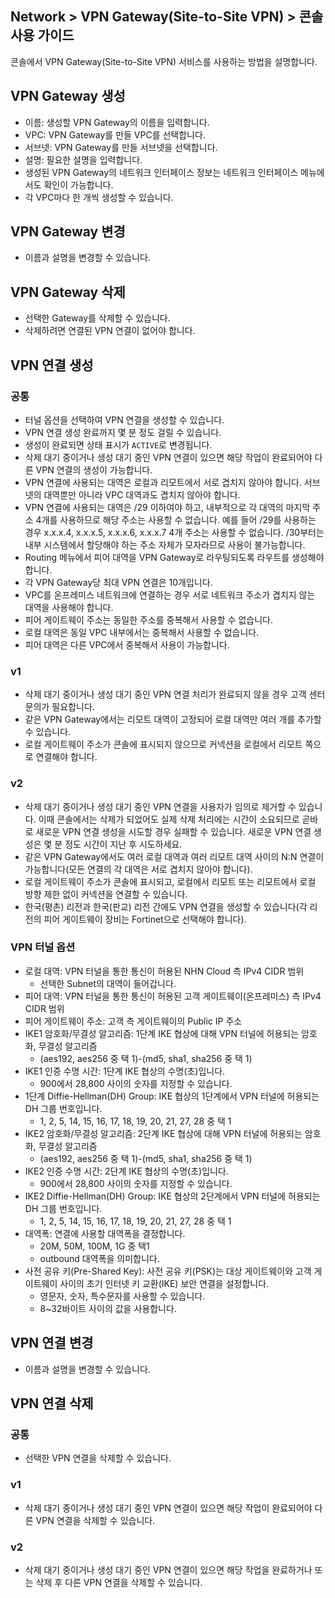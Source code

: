 ## Network > VPN Gateway(Site-to-Site VPN) > 콘솔 사용 가이드

콘솔에서 VPN Gateway(Site-to-Site VPN) 서비스를 사용하는 방법을 설명합니다.


<a id="1"></a>
## VPN Gateway 생성

* 이름: 생성할 VPN Gateway의 이름을 입력합니다.
* VPC: VPN Gateway를 만들 VPC를 선택합니다.
* 서브넷: VPN Gateway를 만들 서브넷을 선택합니다.
* 설명: 필요한 설명을 입력합니다.
* 생성된 VPN Gateway의 네트워크 인터페이스 정보는 네트워크 인터페이스 메뉴에서도 확인이 가능합니다.
* 각 VPC마다 한 개씩 생성할 수 있습니다.


<a id="2"></a>
## VPN Gateway 변경

* 이름과 설명을 변경할 수 있습니다.


<a id="3"></a>
## VPN Gateway 삭제

* 선택한 Gateway를 삭제할 수 있습니다.
* 삭제하려면 연결된 VPN 연결이 없어야 합니다.


<a id="4"></a>
## VPN 연결 생성

### 공통
* 터널 옵션을 선택하여 VPN 연결을 생성할 수 있습니다.
* VPN 연결 생성 완료까지 몇 분 정도 걸릴 수 있습니다.
* 생성이 완료되면 상태 표시가 `ACTIVE`로 변경됩니다.
* 삭제 대기 중이거나 생성 대기 중인 VPN 연결이 있으면 해당 작업이 완료되어야 다른 VPN 연결의 생성이 가능합니다.
* VPN 연결에 사용되는 대역은 로컬과 리모트에서 서로 겹치지 않아야 합니다. 서브넷의 대역뿐만 아니라 VPC 대역과도 겹치지 않아야 합니다.
* VPN 연결에 사용되는 대역은 /29 이하여야 하고, 내부적으로 각 대역의 마지막 주소 4개를 사용하므로 해당 주소는 사용할 수 없습니다. 예를 들어 /29를 사용하는 경우 x.x.x.4, x.x.x.5, x.x.x.6, x.x.x.7 4개 주소는 사용할 수 없습니다. /30부터는 내부 시스템에서 할당해야 하는 주소 자체가 모자라므로 사용이 불가능합니다.
* Routing 메뉴에서 피어 대역을 VPN Gateway로 라우팅되도록 라우트를 생성해야 합니다.
* 각 VPN Gateway당 최대 VPN 연결은 10개입니다.
* VPC를 온프레미스 네트워크에 연결하는 경우 서로 네트워크 주소가 겹치지 않는 대역을 사용해야 합니다.
* 피어 게이트웨이 주소는 동일한 주소를 중복해서 사용할 수 없습니다.
* 로컬 대역은 동일 VPC 내부에서는 중복해서 사용할 수 없습니다.
* 피어 대역은 다른 VPC에서 중복해서 사용이 가능합니다.

### v1
* 삭제 대기 중이거나 생성 대기 중인 VPN 연결 처리가 완료되지 않을 경우 고객 센터 문의가 필요합니다.
* 같은 VPN Gateway에서는 리모트 대역이 고정되어 로컬 대역만 여러 개를 추가할 수 있습니다.
* 로컬 게이트웨이 주소가 콘솔에 표시되지 않으므로 커넥션을 로컬에서 리모트 쪽으로 연결해야 합니다.

### v2
* 삭제 대기 중이거나 생성 대기 중인 VPN 연결을 사용자가 임의로 제거할 수 있습니다. 이때 콘솔에서는 삭제가 되었어도 실제 삭제 처리에는 시간이 소요되므로 곧바로 새로운 VPN 연결 생성을 시도할 경우 실패할 수 있습니다. 새로운 VPN 연결 생성은 몇 분 정도 시간이 지난 후 시도하세요.
* 같은 VPN Gateway에서도 여러 로컬 대역과 여러 리모트 대역 사이의 N:N 연결이 가능합니다(모든 연결의 각 대역은 서로 겹치지 않아야 합니다).
* 로컬 게이트웨이 주소가 콘솔에 표시되고, 로컬에서 리모트 또는 리모트에서 로컬 방향 제한 없이 커넥션을 연결할 수 있습니다.
* 한국(평촌) 리전과 한국(판교) 리전 간에도 VPN 연결을 생성할 수 있습니다(각 리전의 피어 게이트웨이 장비는 Fortinet으로 선택해야 합니다).


<a id="5"></a>
### VPN 터널 옵션
* 로컬 대역: VPN 터널을 통한 통신이 허용된 NHN Cloud 측 IPv4 CIDR 범위
    * 선택한 Subnet의 대역이 들어갑니다.
* 피어 대역: VPN 터널을 통한 통신이 허용된 고객 게이트웨이(온프레미스) 측 IPv4 CIDR 범위
* 피어 게이트웨이 주소: 고객 측 게이트웨이의 Public IP 주소
* IKE1 암호화/무결성 알고리즘: 1단계 IKE 협상에 대해 VPN 터널에 허용되는 암호화, 무결성 알고리즘
    * (aes192, aes256 중 택 1)-(md5, sha1, sha256 중 택 1)
* IKE1 인증 수명 시간: 1단계 IKE 협상의 수명(초)입니다.
    * 900에서 28,800 사이의 숫자를 지정할 수 있습니다.
* 1단계 Diffie-Hellman(DH) Group: IKE 협상의 1단계에서 VPN 터널에 허용되는 DH 그룹 번호입니다.
    * 1, 2, 5, 14, 15, 16, 17, 18, 19, 20, 21, 27, 28 중 택 1
* IKE2 암호화/무결성 알고리즘: 2단계 IKE 협상에 대해 VPN 터널에 허용되는 암호화, 무결성 알고리즘
    * (aes192, aes256 중 택 1)-(md5, sha1, sha256 중 택 1)
* IKE2 인증 수명 시간: 2단계 IKE 협상의 수명(초)입니다.
    * 900에서 28,800 사이의 숫자를 지정할 수 있습니다.
* IKE2 Diffie-Hellman(DH) Group: IKE 협상의 2단계에서 VPN 터널에 허용되는 DH 그룹 번호입니다.
    * 1, 2, 5, 14, 15, 16, 17, 18, 19, 20, 21, 27, 28 중 택 1
* 대역폭: 연결에 사용할 대역폭을 결정합니다.
    * 20M, 50M, 100M, 1G 중 택1
    * outbound 대역폭을 의미합니다.
* 사전 공유 키(Pre-Shared Key): 사전 공유 키(PSK)는 대상 게이트웨이와 고객 게이트웨이 사이의 초기 인터넷 키 교환(IKE) 보안 연결을 설정합니다.
    * 영문자, 숫자, 특수문자를 사용할 수 있습니다.
    * 8~32바이트 사이의 값을 사용합니다.


<a id="6"></a>
## VPN 연결 변경

* 이름과 설명을 변경할 수 있습니다.


<a id="7"></a>
## VPN 연결 삭제

### 공통
* 선택한 VPN 연결을 삭제할 수 있습니다.

### v1
* 삭제 대기 중이거나 생성 대기 중인 VPN 연결이 있으면 해당 작업이 완료되어야 다른 VPN 연결을 삭제할 수 있습니다.

### v2
* 삭제 대기 중이거나 생성 대기 중인 VPN 연결이 있으면 해당 작업을 완료하거나 또는 삭제 후 다른 VPN 연결을 삭제할 수 있습니다.
